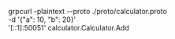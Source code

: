 grpcurl -plaintext --proto ./proto/calculator.proto \
 -d '{"a": 10, "b": 20}' \
 '[::1]:50051' calculator.Calculator.Add
